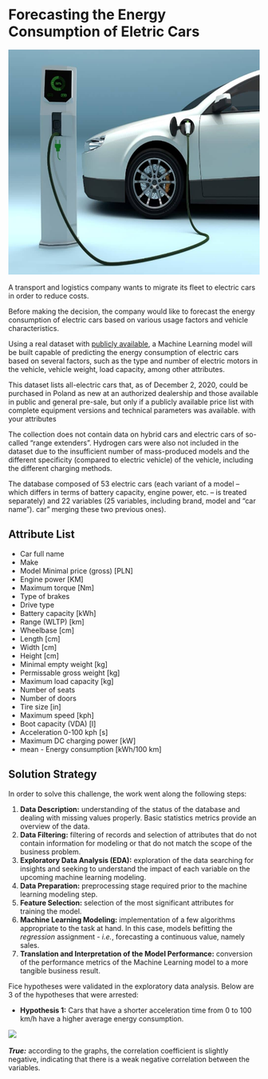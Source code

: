 # Forecasting the Energy Consumption of Eletric Cars

<img src="img/eletric-car.jpg" alt="Descrição da imagem" width="1000" height="450">

A transport and logistics company wants to migrate its fleet to electric cars in order to reduce costs.

Before making the decision, the company would like to forecast the energy consumption of electric cars based on various usage factors and vehicle characteristics.

Using a real dataset with [publicly available](https://data.mendeley.com/datasets/tb9yrptydn/2), a Machine Learning model will be built capable of predicting the energy consumption of electric cars based on several factors, such as the type and number of electric motors in the vehicle, vehicle weight, load capacity, among other attributes.

This dataset lists all-electric cars that, as of December 2, 2020, could be purchased in Poland as new at an authorized dealership and those available in public and general pre-sale, but only if a publicly available price list with complete equipment versions and technical parameters was available. with your attributes

The collection does not contain data on hybrid cars and electric cars of so-called “range extenders”. Hydrogen cars were also not included in the dataset due to the insufficient number of mass-produced models and the different specificity (compared to electric vehicle) of the vehicle, including the different charging methods.

The database composed of 53 electric cars (each variant of a model – which differs in terms of battery capacity, engine power, etc. – is treated separately) and 22 variables (25 variables, including brand, model and “car name”). car” merging these two previous ones).


## Attribute List

- Car full name	
- Make	
- Model	Minimal price (gross) [PLN]	
- Engine power [KM]	
- Maximum torque [Nm]	
- Type of brakes	
- Drive type	
- Battery capacity [kWh]	
- Range (WLTP) [km]	
- Wheelbase [cm]	
- Length [cm]	
- Width [cm]	
- Height [cm]	
- Minimal empty weight [kg]	
- Permissable gross weight [kg]	
- Maximum load capacity [kg]	
- Number of seats	
- Number of doors
- Tire size [in]
- Maximum speed [kph]
- Boot capacity (VDA) [l]
- Acceleration 0-100 kph [s]
- Maximum DC charging power [kW]	
- mean - Energy consumption [kWh/100 km]

## Solution Strategy

In order to solve this challenge, the work went along the following steps:

1. **Data Description:** understanding of the status of the database and dealing with missing values properly. Basic statistics metrics provide an overview of the data.  
2. **Data Filtering:** filtering of records and selection of attributes that do not contain information for modeling or that do not match the scope of the business problem.
3. **Exploratory Data Analysis (EDA):** exploration of the data searching for insights and seeking to understand the impact of each variable on the upcoming machine learning modeling.
4. **Data Preparation:** preprocessing stage required prior to the machine learning modeling step.
5. **Feature Selection:** selection of the most significant attributes for training the model.
6. **Machine Learning Modeling:** implementation of a few algorithms appropriate to the task at hand. In this case, models befitting the *regression* assignment - *i.e.*, forecasting a continuous value, namely sales.
8. **Translation and Interpretation of the Model Performance:** conversion of the performance metrics of the Machine Learning model to a more tangible business result.

Fice hypotheses were validated in the exploratory data analysis. Below are 3 of the hypotheses that were arrested:

- **Hypothesis 1:** Cars that have a shorter acceleration time from 0 to 100 km/h have a higher average energy consumption.
   

![](img/H12.png)

***True:*** according to the graphs, the correlation coefficient is slightly negative, indicating that there is a weak negative correlation between the variables.

